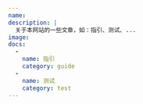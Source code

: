 ```yaml
---
name:
description: | 
  关于本网站的一些文章，如：指引、测试、...
image:
docs: 
  - 
    name: 指引
    category: guide
  - 
    name: 测试
    category: test
---
```


